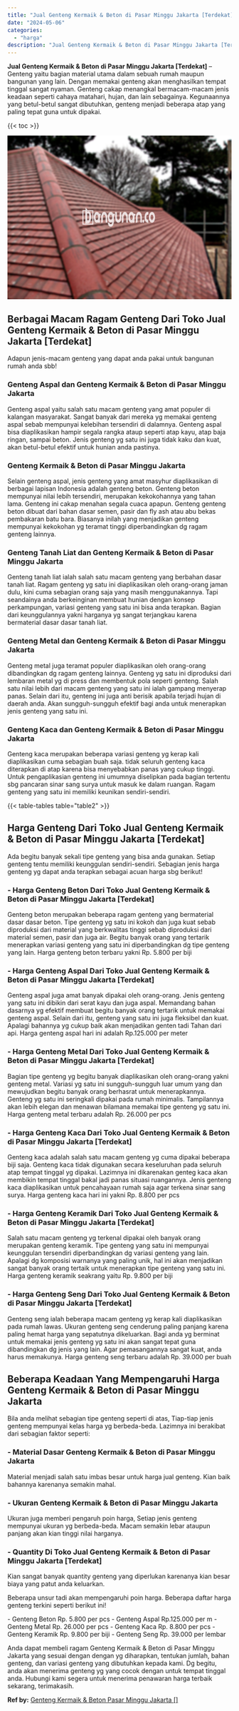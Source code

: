 ```yaml
---
title: "Jual Genteng Kermaik & Beton di Pasar Minggu Jakarta [Terdekat]"
date: "2024-05-06"
categories: 
  - "harga"
description: "Jual Genteng Kermaik & Beton di Pasar Minggu Jakarta [Terdekat]. Anda dapat membeli ragam Genteng Kermaik & Beton di Pasar Minggu Jakarta yang sesuai dengan..."
---
```


**Jual Genteng Kermaik & Beton di Pasar Minggu Jakarta \[Terdekat\]** – Genteng yaitu bagian material utama dalam sebuah rumah maupun bangunan yang lain. Dengan memakai genteng akan menghasilkan tempat tinggal sangat nyaman. Genteng cakap menangkal bermacam-macam jenis keadaan seperti cahaya matahari, hujan, dan lain sebagainya. Kegunaannya yang betul-betul sangat dibutuhkan, genteng menjadi beberapa atap yang paling tepat guna untuk dipakai.

{{< toc >}}

![Jual Genteng Kermaik & Beton di Pasar Minggu Jakarta [Terdekat]](/images/genteng-minimalis-murah05.png)

## Berbagai Macam Ragam Genteng Dari Toko Jual Genteng Kermaik & Beton di Pasar Minggu Jakarta \[Terdekat\]

Adapun jenis-macam genteng yang dapat anda pakai untuk bangunan rumah anda sbb!

### Genteng Aspal dan Genteng Kermaik & Beton di Pasar Minggu Jakarta

Genteng aspal yaitu salah satu macam genteng yang amat populer di kalangan masyarakat. Sangat banyak dari mereka yg memakai genteng aspal sebab mempunyai kelebihan tersendiri di dalamnya. Genteng aspal bisa diaplikasikan hampir segala rangka ataup seperti atap kayu, atap baja ringan, sampai beton. Jenis genteng yg satu ini juga tidak kaku dan kuat, akan betul-betul efektif untuk hunian anda pastinya.

### Genteng Kermaik & Beton di Pasar Minggu Jakarta

Selain genteng aspal, jenis genteng yang amat masyhur diaplikasikan di berbagai lapisan Indonesia adalah genteng beton. Genteng beton mempunyai nilai lebih tersendiri, merupakan kekokohannya yang tahan lama. Genteng ini cakap menahan segala cuaca apapun. Genteng genteng beton dibuat dari bahan dasar semen, pasir dan fly ash atau abu bekas pembakaran batu bara. Biasanya inilah yang menjadikan genteng mempunyai kekokohan yg teramat tinggi diperbandingkan dg ragam genteng lainnya.

### Genteng Tanah Liat dan Genteng Kermaik & Beton di Pasar Minggu Jakarta

Genteng tanah liat ialah salah satu macam genteng yang berbahan dasar tanah liat. Ragam genteng yg satu ini diaplikasikan oleh orang-orang jaman dulu, kini cuma sebagian orang saja yang masih menggunakannya. Tapi seandainya anda berkeinginan membuat hunian dengan konsep perkampungan, variasi genteng yang satu ini bisa anda terapkan. Bagian dari keunggulannya yakni harganya yg sangat terjangkau karena bermaterial dasar dasar tanah liat.

### Genteng Metal dan Genteng Kermaik & Beton di Pasar Minggu Jakarta

Genteng metal juga teramat populer diaplikasikan oleh orang-orang dibandingkan dg ragam genteng lainnya. Genteng yg satu ini diproduksi dari lembaran metal yg di press dan membentuk pola seperti genteng. Salah satu nilai lebih dari macam genteng yang satu ini ialah gampang menyerap panas. Selain dari itu, genteng ini juga anti berisik apabila terjadi hujan di daerah anda. Akan sungguh-sungguh efektif bagi anda untuk menerapkan jenis genteng yang satu ini.

### Genteng Kaca dan Genteng Kermaik & Beton di Pasar Minggu Jakarta

Genteng kaca merupakan beberapa variasi genteng yg kerap kali diaplikasikan cuma sebagian buah saja. tidak seluruh genteng kaca diterapkan di atap karena bisa menyebabkan panas yang cukup tinggi. Untuk pengaplikasian genteng ini umumnya diselipkan pada bagian tertentu sbg pancaran sinar sang surya untuk masuk ke dalam ruangan. Ragam genteng yang satu ini memiliki keunikan sendiri-sendiri.

{{< table-tables table="table2" >}}

## Harga Genteng Dari Toko Jual Genteng Kermaik & Beton di Pasar Minggu Jakarta \[Terdekat\]

Ada begitu banyak sekali tipe genteng yang bisa anda gunakan. Setiap genteng tentu memiliki keunggulan sendiri-sendiri. Sebagian jenis harga genteng yg dapat anda terapkan sebagai acuan harga sbg berikut!

### \- Harga Genteng Beton Dari Toko Jual Genteng Kermaik & Beton di Pasar Minggu Jakarta \[Terdekat\]

Genteng beton merupakan beberapa ragam genteng yang bermaterial dasar dasar beton. Tipe genteng yg satu ini kokoh dan juga kuat sebab diproduksi dari material yang berkwalitas tinggi sebab diproduksi dari material semen, pasir dan juga air. Begitu banyak orang yang tertarik menerapkan variasi genteng yang satu ini diperbandingkan dg tipe genteng yang lain. Harga genteng beton terbaru yakni Rp. 5.800 per biji

### \- Harga Genteng Aspal Dari Toko Jual Genteng Kermaik & Beton di Pasar Minggu Jakarta \[Terdekat\]

Genteng aspal juga amat banyak dipakai oleh orang-orang. Jenis genteng yang satu ini dibikin dari serat kayu dan juga aspal. Memandang bahan dasarnya yg efektif membuat begitu banyak orang tertarik untuk memakai genteng aspal. Selain dari itu, genteng yang satu ini juga fleksibel dan kuat. Apalagi bahannya yg cukup baik akan menjadikan genten tadi Tahan dari api. Harga genteng aspal hari ini adalah Rp.125.000 per meter

### \- Harga Genteng Metal Dari Toko Jual Genteng Kermaik & Beton di Pasar Minggu Jakarta \[Terdekat\]

Bagian tipe genteng yg begitu banyak diaplikasikan oleh orang-orang yakni genteng metal. Variasi yg satu ini sungguh-sungguh luar umum yang dan mewujudkan begitu banyak orang berhasrat untuk menerapkannya. Genteng yg satu ini seringkali dipakai pada rumah minimalis. Tampilannya akan lebih elegan dan menawan bilamana memakai tipe genteng yg satu ini. Harga genteng metal terbaru adalah Rp. 26.000 per pcs

### \- Harga Genteng Kaca Dari Toko Jual Genteng Kermaik & Beton di Pasar Minggu Jakarta \[Terdekat\]

Genteng kaca adalah salah satu macam genteng yg cuma dipakai beberapa biji saja. Genteng kaca tidak digunakan secara keseluruhan pada seluruh atap tempat tinggal yg dipakai. Lazimnya ini dikarenakan genteg kaca akan membikin tempat tinggal bakal jadi panas situasi ruangannya. Jenis genteng kaca diaplikasikan untuk pencahayaan rumah saja agar terkena sinar sang surya. Harga genteng kaca hari ini yakni Rp. 8.800 per pcs

### \- Harga Genteng Keramik Dari Toko Jual Genteng Kermaik & Beton di Pasar Minggu Jakarta \[Terdekat\]

Salah satu macam genteng yg terkenal dipakai oleh banyak orang merupakan genteng keramik. Tipe genteng yang satu ini mempunyai keunggulan tersendiri diperbandingkan dg variasi genteng yang lain. Apalagi dg komposisi warnanya yang paling unik, hal ini akan menjadikan sangat banyak orang tertaik untuk menerapkan tipe genteng yang satu ini. Harga genteng keramik seakrang yaitu Rp. 9.800 per biji

### \- Harga Genteng Seng Dari Toko Jual Genteng Kermaik & Beton di Pasar Minggu Jakarta \[Terdekat\]

Genteng seng ialah beberapa macam genteng yg kerap kali diaplikasikan pada rumah lawas. Ukuran genteng seng cenderung paling panjang karena paling hemat harga yang sepatutnya dikeluarkan. Bagi anda yg berminat untuk memakai jenis genteng yg satu ini akan sangat tepat guna dibandingkan dg jenis yang lain. Agar pemasangannya sangat kuat, anda harus memakunya. Harga genteng seng terbaru adalah Rp. 39.000 per buah

## Beberapa Keadaan Yang Mempengaruhi Harga Genteng Kermaik & Beton di Pasar Minggu Jakarta

Bila anda melihat sebagian tipe genteng seperti di atas, Tiap-tiap jenis genteng mempunyai kelas harga yg berbeda-beda. Lazimnya ini berakibat dari sebagian faktor seperti:

### \- Material Dasar Genteng Kermaik & Beton di Pasar Minggu Jakarta

Material menjadi salah satu imbas besar untuk harga jual genteng. Kian baik bahannya karenanya semakin mahal.

### \- Ukuran Genteng Kermaik & Beton di Pasar Minggu Jakarta

Ukuran juga memberi pengaruh poin harga, Setiap jenis genteng mempunyai ukuran yg berbeda-beda. Macam semakin lebar ataupun panjang akan kian tinggi nilai harganya.

### \- Quantity Di Toko Jual Genteng Kermaik & Beton di Pasar Minggu Jakarta \[Terdekat\]

Kian sangat banyak quantity genteng yang diperlukan karenanya kian besar biaya yang patut anda keluarkan.

Beberapa unsur tadi akan mempengaruhi poin harga. Beberapa daftar harga genteng terkini seperti berikut ini!

\- Genteng Beton Rp. 5.800 per pcs - Genteng Aspal Rp.125.000 per m - Genteng Metal Rp. 26.000 per pcs - Genteng Kaca Rp. 8.800 per pcs - Genteng Keramik Rp. 9.800 per biji - Genteng Seng Rp. 39.000 per lembar

Anda dapat membeli ragam Genteng Kermaik & Beton di Pasar Minggu Jakarta yang sesuai dengan dengan yg diharapkan, tentukan jumlah, bahan genteng, dan variasi genteng yang dibutuhkan kepada kami. Dg begitu, anda akan menerima genteng yg yang cocok dengan untuk tempat tinggal anda. Hubungi kami segera untuk menerima penawaran harga terbaik sekarang, terimakasih.

**Ref by:**  [Genteng Kermaik & Beton  Pasar Minggu Jakarta []](https://id.wikipedia.org/wiki/Genteng)
